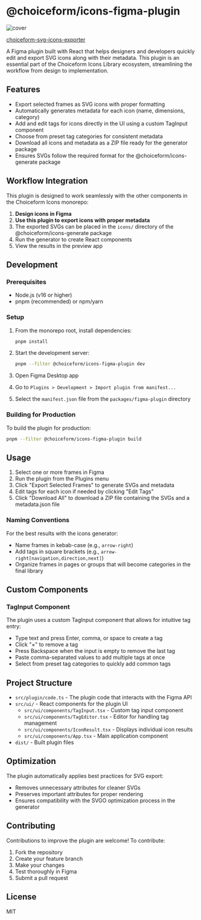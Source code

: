 # @choiceform/icons-figma-plugin

![cover](https://github.com/user-attachments/assets/d9cb55e3-7e8e-4f85-8f33-574b7e3e2c9a)

[choiceform-svg-icons-exporter](https://www.figma.com/community/plugin/1499166753064086486/choiceform-svg-icons-exporter)

A Figma plugin built with React that helps designers and developers quickly edit and export SVG icons along with their metadata. This plugin is an essential part of the Choiceform Icons Library ecosystem, streamlining the workflow from design to implementation.

## Features

- Export selected frames as SVG icons with proper formatting
- Automatically generates metadata for each icon (name, dimensions, category)
- Add and edit tags for icons directly in the UI using a custom TagInput component
- Choose from preset tag categories for consistent metadata
- Download all icons and metadata as a ZIP file ready for the generator package
- Ensures SVGs follow the required format for the @choiceform/icons-generate package

## Workflow Integration

This plugin is designed to work seamlessly with the other components in the Choiceform Icons monorepo:

1. **Design icons in Figma**
2. **Use this plugin to export icons with proper metadata**
3. The exported SVGs can be placed in the `icons/` directory of the @choiceform/icons-generate package
4. Run the generator to create React components
5. View the results in the preview app

## Development

### Prerequisites

- Node.js (v16 or higher)
- pnpm (recommended) or npm/yarn

### Setup

1. From the monorepo root, install dependencies:

   ```bash
   pnpm install
   ```

2. Start the development server:

   ```bash
   pnpm --filter @choiceform/icons-figma-plugin dev
   ```

3. Open Figma Desktop app
4. Go to `Plugins > Development > Import plugin from manifest...`
5. Select the `manifest.json` file from the `packages/figma-plugin` directory

### Building for Production

To build the plugin for production:

```bash
pnpm --filter @choiceform/icons-figma-plugin build
```

## Usage

1. Select one or more frames in Figma
2. Run the plugin from the Plugins menu
3. Click "Export Selected Frames" to generate SVGs and metadata
4. Edit tags for each icon if needed by clicking "Edit Tags"
5. Click "Download All" to download a ZIP file containing the SVGs and a metadata.json file

### Naming Conventions

For the best results with the icons generator:

- Name frames in kebab-case (e.g., `arrow-right`)
- Add tags in square brackets (e.g., `arrow-right[navigation,direction,next]`)
- Organize frames in pages or groups that will become categories in the final library

## Custom Components

### TagInput Component

The plugin uses a custom TagInput component that allows for intuitive tag entry:

- Type text and press Enter, comma, or space to create a tag
- Click "×" to remove a tag
- Press Backspace when the input is empty to remove the last tag
- Paste comma-separated values to add multiple tags at once
- Select from preset tag categories to quickly add common tags

## Project Structure

- `src/plugin/code.ts` - The plugin code that interacts with the Figma API
- `src/ui/` - React components for the plugin UI
  - `src/ui/components/TagInput.tsx` - Custom tag input component
  - `src/ui/components/TagEditor.tsx` - Editor for handling tag management
  - `src/ui/components/IconResult.tsx` - Displays individual icon results
  - `src/ui/components/App.tsx` - Main application component
- `dist/` - Built plugin files

## Optimization

The plugin automatically applies best practices for SVG export:

- Removes unnecessary attributes for cleaner SVGs
- Preserves important attributes for proper rendering
- Ensures compatibility with the SVGO optimization process in the generator

## Contributing

Contributions to improve the plugin are welcome! To contribute:

1. Fork the repository
2. Create your feature branch
3. Make your changes
4. Test thoroughly in Figma
5. Submit a pull request

## License

MIT
